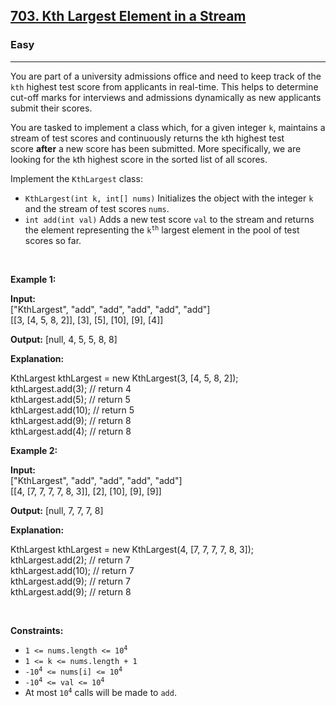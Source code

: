 <h2><a href="https://leetcode.com/problems/kth-largest-element-in-a-stream/">703. Kth Largest Element in a Stream</a></h2><h3>Easy</h3><hr><div><p>You are part of a university admissions office and need to keep track of the <code>kth</code> highest test score from applicants in real-time. This helps to determine cut-off marks for interviews and admissions dynamically as new applicants submit their scores.</p>

<p>You are tasked to implement a class which, for a given integer&nbsp;<code>k</code>, maintains a stream of test scores and continuously returns the&nbsp;<code>k</code>th highest test score&nbsp;<strong>after</strong>&nbsp;a new score has been submitted. More specifically, we are looking for the <code>k</code>th highest score in the sorted list of all scores.</p>

<p>Implement the&nbsp;<code>KthLargest</code> class:</p>

<ul>
	<li><code>KthLargest(int k, int[] nums)</code> Initializes the object with the integer <code>k</code> and the stream of test scores&nbsp;<code>nums</code>.</li>
	<li><code>int add(int val)</code> Adds a new test score&nbsp;<code>val</code> to the stream and returns the element representing the <code>k<sup>th</sup></code> largest element in the pool of test scores so far.</li>
</ul>

<p>&nbsp;</p>
<p><strong class="example">Example 1:</strong></p>

<div class="example-block">
<p><strong>Input:</strong><br>
<span class="example-io">["KthLargest", "add", "add", "add", "add", "add"]<br>
[[3, [4, 5, 8, 2]], [3], [5], [10], [9], [4]]</span></p>

<p><strong>Output:</strong> <span class="example-io">[null, 4, 5, 5, 8, 8]</span></p>

<p><strong>Explanation:</strong></p>

<p>KthLargest kthLargest = new KthLargest(3, [4, 5, 8, 2]);<br>
kthLargest.add(3); // return 4<br>
kthLargest.add(5); // return 5<br>
kthLargest.add(10); // return 5<br>
kthLargest.add(9); // return 8<br>
kthLargest.add(4); // return 8</p>
</div>

<p><strong class="example">Example 2:</strong></p>

<div class="example-block">
<p><strong>Input:</strong><br>
<span class="example-io">["KthLargest", "add", "add", "add", "add"]<br>
[[4, [7, 7, 7, 7, 8, 3]], [2], [10], [9], [9]]</span></p>

<p><strong>Output:</strong> <span class="example-io">[null, 7, 7, 7, 8]</span></p>

<p><strong>Explanation:</strong></p>
KthLargest kthLargest = new KthLargest(4, [7, 7, 7, 7, 8, 3]);<br>
kthLargest.add(2); // return 7<br>
kthLargest.add(10); // return 7<br>
kthLargest.add(9); // return 7<br>
kthLargest.add(9); // return 8</div>

<p>&nbsp;</p>
<p><strong>Constraints:</strong></p>

<ul>
	<li><code>1 &lt;= nums.length &lt;= 10<sup>4</sup></code></li>
	<li><code>1 &lt;= k &lt;= nums.length + 1</code></li>
	<li><code>-10<sup>4</sup> &lt;= nums[i] &lt;= 10<sup>4</sup></code></li>
	<li><code>-10<sup>4</sup> &lt;= val &lt;= 10<sup>4</sup></code></li>
	<li>At most <code>10<sup>4</sup></code> calls will be made to <code>add</code>.</li>
</ul>
</div>